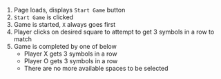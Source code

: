 1) Page loads, displays `Start Game` button
2) `Start Game` is clicked
3) Game is started, `X` always goes first
4) Player clicks on desired square to attempt to get 3 symbols in a row to match
5) Game is completed by one of below
    - Player X gets 3 symbols in a row
    - Player O gets 3 symbols in a row
    - There are no more available spaces to be selected